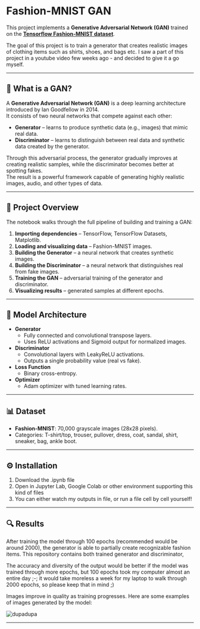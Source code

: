 # Fashion-MNIST GAN

This project implements a **Generative Adversarial Network (GAN)** trained on the **[Tensorflow Fashion-MNIST dataset]([https://github.com/zalandoresearch/fashion-mnist](https://www.tensorflow.org/datasets/catalog/fashion_mnist?hl=pl))**. 

The goal of this project is to train a generator that creates realistic images of clothing items such as shirts, shoes, and bags etc. I saw a part of this project in a youtube video few weeks ago - and decided to give it a go myself.

---

## 🧠 What is a GAN?

A **Generative Adversarial Network (GAN)** is a deep learning architecture introduced by Ian Goodfellow in 2014.  
It consists of two neural networks that compete against each other:  

- **Generator** – learns to produce synthetic data (e.g., images) that mimic real data.  
- **Discriminator** – learns to distinguish between real data and synthetic data created by the generator.  

Through this adversarial process, the generator gradually improves at creating realistic samples, while the discriminator becomes better at spotting fakes.  
The result is a powerful framework capable of generating highly realistic images, audio, and other types of data.

---

## 📌 Project Overview
The notebook walks through the full pipeline of building and training a GAN:
1. **Importing dependencies** – TensorFlow, TensorFlow Datasets, Matplotlib.
2. **Loading and visualizing data** – Fashion-MNIST images.
3. **Building the Generator** – a neural network that creates synthetic images.
4. **Building the Discriminator** – a neural network that distinguishes real from fake images.
5. **Training the GAN** – adversarial training of the generator and discriminator.
6. **Visualizing results** – generated samples at different epochs.

---

## 🧩 Model Architecture
- **Generator**
  - Fully connected and convolutional transpose layers.
  - Uses ReLU activations and Sigmoid output for normalized images.
- **Discriminator**
  - Convolutional layers with LeakyReLU activations.
  - Outputs a single probability value (real vs fake).
- **Loss Function**
  - Binary cross-entropy.
- **Optimizer**
  - Adam optimizer with tuned learning rates.

---

## 📊 Dataset
- **Fashion-MNIST**: 70,000 grayscale images (28x28 pixels).
- Categories: T-shirt/top, trouser, pullover, dress, coat, sandal, shirt, sneaker, bag, ankle boot.

---

## ⚙️ Installation

1. Download the .ipynb file
2. Open in Jupyter Lab, Google Colab or other environment supporting this kind of files
3. You can either watch my outputs in file, or run a file cell by cell yourself!

---

## 🔍 Results

After training the model through 100 epochs (recommended would be around 2000), the generator is able to partially create recognizable fashion items. This repository contains both trained generator and discriminator, 

The accuracy and diversity of the output would be better if the model was trained through more epochs, but 100 epochs took my computer almost an entire day ;-; it would take moreless a week for my laptop to walk through 2000 epochs, so please keep that in mind ;)

Images improve in quality as training progresses. Here are some examples of images generated by the model:

![dupadupa](screenshots/damping.jpg)

---





